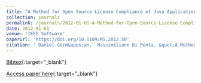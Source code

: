 ```yaml
---
title: "A Method for Open Source License Compliance of Java Applications"
collection: journals
permalink: /journals/2012-01-01-A-Method-for-Open-Source-License-Compliance-of-Java-Applications
date: 2012-01-01
venue: 'IEEE Software'
paperurl: 'https://doi.org/10.1109/MS.2012.50'
citation: ' Daniel Germ&apos;an,  Massimiliano Di Penta, &quot;A Method for Open Source License Compliance of Java Applications.&quot; IEEE Software, 2012.'
---
```

[Bibtex](https://dblp.org/rec/bib/journals/software/GermanP12){:target="_blank"}

[Access paper here](https://doi.org/10.1109/MS.2012.50){:target="_blank"}
